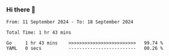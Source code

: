 ### Hi there 👋

<!--
**zhumeme/zhumeme** is a ✨ _special_ ✨ repository because its `README.md` (this file) appears on your GitHub profile.

Here are some ideas to get you started:

- 🔭 I’m currently working on ...
- 🌱 I’m currently learning ...
- 👯 I’m looking to collaborate on ...
- 🤔 I’m looking for help with ...
- 💬 Ask me about ...
- 📫 How to reach me: ...
- 😄 Pronouns: ...
- ⚡ Fun fact: ...
-->

<!--START_SECTION:waka-->

```all_time
From: 11 September 2024 - To: 18 September 2024

Total Time: 1 hr 43 mins

Go     1 hr 43 mins    >>>>>>>>>>>>>>>>>>>>>>>>>   99.74 %
YAML   0 secs          -------------------------   00.26 %
```

<!--END_SECTION:waka-->
